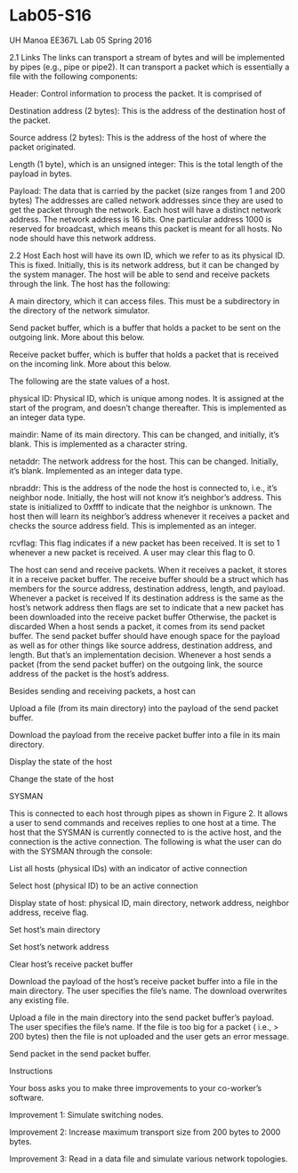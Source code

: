 # Lab05-S16
UH Manoa EE367L  Lab 05 Spring 2016

2.1 Links
The links can transport a stream of bytes and will be implemented by pipes (e.g., pipe or pipe2). It can
transport a packet which is essentially a file with the following components:

Header: Control information to process the packet. It is comprised of

Destination address (2 bytes): This is the address of the destination host of the packet.

Source address (2 bytes): This is the address of the host of where the packet originated.

Length (1 byte), which is an unsigned integer: This is the total length of the payload in bytes.

Payload: The data that is carried by the packet (size ranges from 1 and 200 bytes)
The addresses are called network addresses since they are used to get the packet through the network. Each
host will have a distinct network address. The network address is 16 bits.
One particular address 1000 is reserved for broadcast, which means this packet is meant for all hosts. No
node should have this network address.

2.2 Host
Each host will have its own ID, which we refer to as its physical ID. This is fixed. Initially, this is its network
address, but it can be changed by the system manager.
The host will be able to send and receive packets through the link. The host has the following:

A main directory, which it can access files. This must be a subdirectory in the directory of the network
simulator.

Send packet buffer, which is a buffer that holds a packet to be sent on the outgoing link. More about
this below.

Receive packet buffer, which is buffer that holds a packet that is received on the incoming link. More
about this below.

The following are the state values of a host.

physical ID: Physical ID, which is unique among nodes. It is assigned at the start of the program, and
doesn’t change thereafter. This is implemented as an integer data type.

maindir: Name of its main directory. This can be changed, and initially, it’s blank. This is implemented
as a character string.

netaddr: The network address for the host. This can be changed. Initially, it’s blank. Implemented as
an integer data type.

nbraddr: This is the address of the node the host is connected to, i.e., it’s neighbor node. Initially, the
host will not know it’s neighbor’s address. This state is initialized to 0xffff to indicate that the neighbor
is unknown. The host then will learn its neighbor’s address whenever it receives a packet and checks
the source address field. This is implemented as an integer.

rcvflag: This flag indicates if a new packet has been received. It is set to 1 whenever a new packet is
received. A user may clear this flag to 0.

The host can send and receive packets. When it receives a packet, it stores it in a receive packet buffer. The receive
buffer should be a struct which has members for the source address, destination address, length, and payload.
Whenever a packet is received
If its destination address is the same as the host’s network address then flags are set to indicate that a
new packet has been downloaded into the receive packet buffer
Otherwise, the packet is discarded
When a host sends a packet, it comes from its send packet buffer. The send packet buffer should have enough
space for the payload as well as for other things like source address, destination address, and length. But
that’s an implementation decision.
Whenever a host sends a packet (from the send packet buffer) on the outgoing link, the source address of the
packet is the host’s address.

Besides sending and receiving packets, a host can

Upload a file (from its main directory) into the payload of the send packet buffer.

Download the payload from the receive packet buffer into a file in its main directory.

Display the state of the host

Change the state of the host

SYSMAN

This is connected to each host through pipes as shown in Figure 2. It allows a user to send commands and
receives replies to one host at a time. The host that the SYSMAN is currently connected to is the active host,
and the connection is the active connection. The following is what the user can do with the SYSMAN through
the console:

List all hosts (physical IDs) with an indicator of active connection

Select host (physical ID) to be an active connection

Display state of host: physical ID, main directory, network address, neighbor address, receive flag.

Set host’s main directory

Set host’s network address

Clear host’s receive packet buffer

Download the payload of the host’s receive packet buffer into a file in the main directory. The user
specifies the file’s name. The download overwrites any existing file.

Upload a file in the main directory into the send packet buffer’s payload. The user specifies the file’s
name. If the file is too big for a packet ( i.e., > 200 bytes) then the file is not uploaded and the user gets
an error message.

Send packet in the send packet buffer.

Instructions

Your boss asks you to make three improvements to your co-worker’s software.

Improvement 1: Simulate switching nodes.

Improvement 2: Increase maximum transport size from 200 bytes to 2000 bytes.

Improvement 3: Read in a data file and simulate various network topologies.

